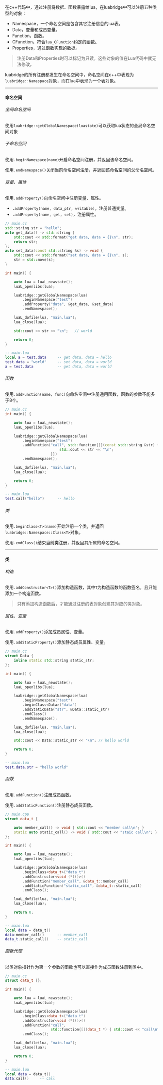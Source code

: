 在c++代码中，通过注册将数据、函数暴露给lua，在luabridge中可以注册五种类型的对象：

*   Namespace，一个命名空间是包含其它注册信息的lua表。
*   Data，变量和成员变量。
*   Function，函数。
*   CFunction，符合`lua_CFunction`约定的函数。
*   Properties，通过函数实现的数据。

>   注册Data和Properties时可以标记为只读，这些对象的值在Lua代码中就无法修改。

luabridge的所有注册都发生在命名空间中，命名空间在c++中表现为`luabridge::Namespace`对象，而在lua中表现为一个表对象。

---

#### 命名空间

###### 全局命名空间

使用`luabridge::getGlobalNamespace(luastate)`可以获取lua状态的全局命名空间对象

###### 子命名空间

使用`.beginNamespace(name)`开启命名空间注册，并返回该命名空间。

使用`.endNamespace()`关闭当前命名空间注册，并返回该命名空间的父命名空间。

###### 变量、属性

使用`.addProperty()`向命名空间中注册变量、属性。

*   `.addProperty(name, data_ptr, writable)`，注册普通变量。
*   `.addProperty(name, get, set)`，注册属性。

```cpp
// main.cc
std::string str = "hello";
auto get_data() -> std::string {
    std::cout << std::format("get data, data = {}\n", str);
    return str;
};
auto set_data(const std::string &s) -> void {
    std::cout << std::format("set data, data = {}\n", s);
    str = std::move(s);
}

int main() {

    auto lua = luaL_newstate();
    luaL_openlibs(lua);

    luabridge::getGlobalNamespace(lua)
        .beginNamespace("test")
        .addProperty("data", &get_data, &set_data)
        .endNamespace();

    luaL_dofile(lua, "main.lua");
    lua_close(lua);

    std::cout << str << "\n";	// world

    return 0;
}
```

```lua
-- main.lua
local a = test.data		-- get data, data = hello
test.data = "world"		-- set data, data = world
a = test.data			-- get data, data = world
```

###### 函数

使用`.addFunction(name, func)`向命名空间中注册通用函数，函数的参数不能多于8个。

```cpp
// main.cc
int main() {

    auto lua = luaL_newstate();
    luaL_openlibs(lua);

    luabridge::getGlobalNamespace(lua)
        .beginNamespace("test")
        .addFunction("call", std::function{[](const std::string &str) {
                         std::cout << str << "\n";
                     }})
        .endNamespace();

    luaL_dofile(lua, "main.lua");
    lua_close(lua);

    return 0;
}
```

```lua
-- main.lua
test.call("hello")		-- hello
```

###### 类

使用`.beginClass<T>(name)`开始注册一个类，并返回`luabridge::Namespace::Class<T>`对象。

使用`.endClass()`结束当前类注册，并返回其所属的命名空间。

---

#### 类

###### 构造

使用`.addConstructor<T>()`添加构造函数，其中`T`为构造函数的函数签名，且只能添加一个构造函数。

>   只有添加构造函数后，才能通过注册的表对象创建其对应的类对象。

###### 属性、变量

使用`.addProperty()`添加成员属性、变量。

使用`.addStaticProperty()`添加静态成员属性、变量。

```cpp
// main.cc
struct Data {
    inline static std::string static_str;
};

int main() {

    auto lua = luaL_newstate();
    luaL_openlibs(lua);

    luabridge::getGlobalNamespace(lua)
        .beginNamespace("test")
        .beginClass<Data>("data")
        .addStaticData("str", &Data::static_str)
        .endClass()
        .endNamespace();

    luaL_dofile(lua, "main.lua");
    lua_close(lua);

    std::cout << Data::static_str << "\n"; // hello world

    return 0;
}
```

```lua
-- main.lua
test.data.str = "hello world"
```

###### 函数

使用`.addFunction()`注册成员函数。

使用`.addStaticFunction()`注册静态成员函数。

```cpp
// main.cpp
struct data_t {

    auto member_call() -> void { std::cout << "member call\n"; }
    static auto static_call() -> void { std::cout << "staic call\n"; }
};

int main() {

    auto lua = luaL_newstate();
    luaL_openlibs(lua);

    luabridge::getGlobalNamespace(lua)
        .beginClass<data_t>("data_t")
        .addConstructor<void (*)()>()
        .addFunction("member_call", &data_t::member_call)
        .addStaticFunction("static_call", &data_t::static_call)
        .endClass();

    luaL_dofile(lua, "main.lua");
    lua_close(lua);

    return 0;
}
```

```lua
-- main.lua
local data = data_t()
data:member_call()      -- member_call
data_t.static_call()    -- static_call
```

###### 函数代理

以类对象指针作为第一个参数的函数也可以直接作为成员函数注册到类中。

```cpp
// main.cc
struct data_t {};

int main() {

    auto lua = luaL_newstate();
    luaL_openlibs(lua);

    luabridge::getGlobalNamespace(lua)
        .beginClass<data_t>("data_t")
        .addConstructor<void (*)()>()
        .addFunction("call",
                     std::function{[](data_t *) { std::cout << "call\n"; }})
        .endClass();

    luaL_dofile(lua, "main.lua");
    lua_close(lua);

    return 0;
}
```

```lua
-- main.lua
local data = data_t()
data:call()		-- call
```

